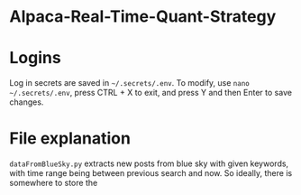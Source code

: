 # Alpaca-Real-Time-Quant-Strategy

# Logins
Log in secrets are saved in `~/.secrets/.env`. To modify, use `nano ~/.secrets/.env`, press CTRL + X to exit, and press Y and then Enter to save changes. 

# File explanation
`dataFromBlueSky.py` extracts new posts from blue sky with given keywords, with time range being between previous search and now. So ideally, there is somewhere to store the 